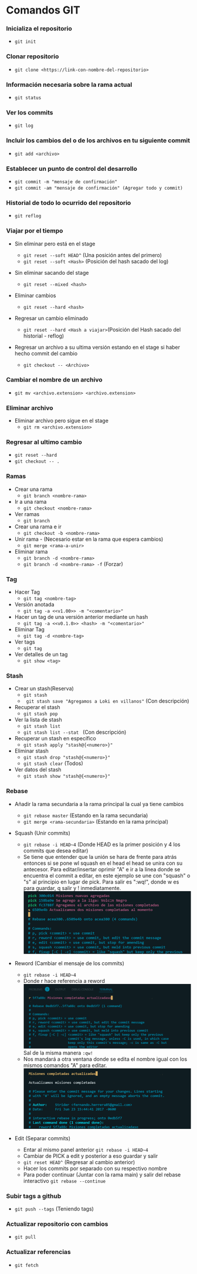 # Comandos GIT

### Inicializa el repositorio

- ` git init `

### Clonar repositorio

- `git clone <https://link-con-nombre-del-repositorio>`

### Información necesaria sobre la rama actual

- `git status`

### Ver los commits

- `git log`

### Incluir los cambios del o de los archivos en tu siguiente commit

- `git add <archivo>`

### Establecer un punto de control del desarrollo

- `git commit -m "mensaje de confirmación"`
- `git commit -am "mensaje de confirmación" (Agregar todo y commit)`

### Historial de todo lo ocurrido del repositorio
- `git reflog`

###  Viajar por el tiempo

-  Sin eliminar pero está en el stage
    - `git reset --soft HEAD^` (Una posición antes del primero)
    - `git reset --soft <Hash>` (Posición del hash sacado del log)

- Sin eliminar sacando del stage
    - `git reset --mixed <hash>`

- Eliminar cambios
    - `git reset --hard <hash>`

- Regresar un cambio eliminado
    - `git reset --hard <Hash a viajar>`(Posición del Hash sacado del historial - reflog)

- Regresar un archivo a su ultima versión estando en el stage si haber hecho commit del cambio
    - ` git checkout -- <Archivo> `
    

### Cambiar el nombre de un archivo
- `git mv <archivo.extension> <archivo.extension>`

### Eliminar archivo

-   Eliminar archivo pero sigue en el stage
    - `git rm <archivo.extension>`

### Regresar al ultimo cambio
- `git reset --hard`
- `git checkout -- .`

### Ramas
-   Crear una rama
    -   `git branch <nombre-rama>`
-   Ir a una rama
    -   `git checkout <nombre-rama>`
-   Ver ramas
    -   `git branch`
-   Crear una rama e ir 
    -   `git checkout -b <nombre-rama>`
-   Unir rama - (Necesario estar en la rama que espera cambios)
    -   `git merge <rama-a-unir>`
-   Eliminar rama
    -   `git branch -d <nombre-rama>`
    -   `git branch -d <nombre-rama> -f` (Forzar)

### Tag
-   Hacer Tag
    -   `git tag <nombre-tag>`
-   Versión anotada
    -   `git tag -a <<v1.00>> -m "<comentario>"`
-   Hacer un tag de una versión anterior mediante un hash
    -   `git tag -a <<v0.1.0>> <hash> -m "<comentario>"`
-   Eliminar Tag
    -   `git tag -d <nombre-tag>`
-   Ver tags
    -   `git tag`
-   Ver detalles de un tag
    -   `git show <tag>`

### Stash
-   Crear un stash(Reserva)
    -   ` git stash `
    -   `  git stash save "Agregamos a Loki en villanos" ` (Con descripción)
-   Recuperar el stash
    -   ` git stash pop `
-   Ver la lista de stash
    -   ` git stash list `
    -   ` git stash list --stat  ` (Con descripción)
-   Recuperar un stash en específico
    -   ` git stash apply "stash@{<numero>}" `
-   Eliminar stash
    -   ` git stash drop "stash@{<numero>}" `
    -   ` git stash clear ` (Todos)
-   Ver datos del stash
    -   ` git stash show "stash@{<numero>}" `

### Rebase
-   Añadir la rama secundaria a la rama principal la cual ya tiene cambios
    -   ` git rebase master ` (Estando en la rama secundaria)
    -   ` git merge <rama-secundaria> ` (Estando en la rama principal)

-   Squash (Unir commits)
    -   `git rebase -i HEAD~4` (Donde HEAD es la primer posición y 4 los commits que desea editar)
    - Se tiene que entender que la unión se hara de frente para atrás entonces si se pone wl squash en el head el head se unira con su antecesor. 
    Para editar/insertar oprimir "A" e ir a la linea donde se encuentra el commit a editar, en este ejemplo se une con "squash" o "s" al principio en lugar de pick. Para salir es ":wq!", donde w es para guardar, q salir y ! inmediatamente.  
    ![](./Images/Rebase-SQUASH.png)

-   Reword (Cambiar el mensaje de los commits)
    - `git rebase -i HEAD~4`
    - Donde r hace referencia a reword 
    ![](./Images/Reward.png) 
    Sal de la misma manera ` :qw! `
    - Nos mandará a otra ventana donde se edita el nombre igual con los mismos comandos "A" para editar. 
    ![](./Images/reword2.png)

-   Edit (Separar commits)
    -   Entar al mismo panel anterior `git rebase -i HEAD~4`
    -   Cambiar de PICK a edit y posterior a eso guardar y salir
    -   ` git reset HEAD^ ` (Regresar al cambio anterior)
    -  Hacer los commits por separado con su respectivo nombre
    -   Para poder continuar (Juntar con la rama main) y salir del rebase interactivo ` git rebase --continue `

### Subir tags a github
-   ` git push --tags ` (Teniendo tags)

### Actualizar repositorio con cambios
-   ` git pull `

### Actualizar referencias
-   ` git fetch `